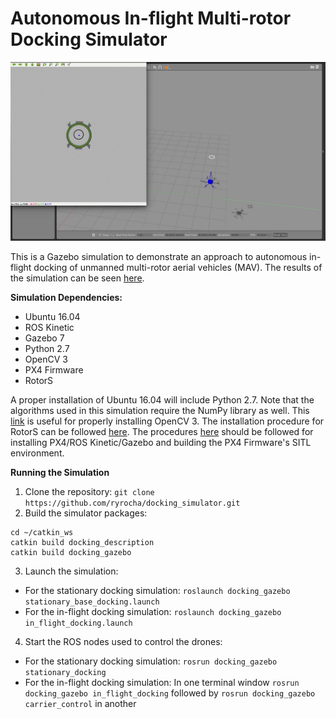 Autonomous In-flight Multi-rotor Docking Simulator
===============

![](sim_img.jpg)

This is a Gazebo simulation to demonstrate an approach to autonomous in-flight docking of unmanned multi-rotor aerial vehicles (MAV). The results of the simulation can be seen [here](https://youtu.be/kJOZesGr-7w).

**Simulation Dependencies:**

- Ubuntu 16.04
- ROS Kinetic
- Gazebo 7
- Python 2.7
- OpenCV 3
- PX4 Firmware
- RotorS

A proper installation of Ubuntu 16.04 will include Python 2.7. Note that the algorithms used in this simulation require the NumPy library as well. This [link](https://www.learnopencv.com/install-opencv3-on-ubuntu/) is useful for properly installing OpenCV 3. The installation procedure for RotorS can be followed [here](https://github.com/ethz-asl/rotors_simulator). The procedures [here](https://dev.px4.io/v1.8.2/en/setup/dev_env_linux.html) should be followed for installing PX4/ROS Kinetic/Gazebo and building the PX4 Firmware's SITL environment.

**Running the Simulation**
1. Clone the repository: `git clone https://github.com/ryrocha/docking_simulator.git`
2. Build the simulator packages:
```
cd ~/catkin_ws
catkin build docking_description
catkin build docking_gazebo
```
3. Launch the simulation: 
- For the stationary docking simulation: `roslaunch docking_gazebo stationary_base_docking.launch` 
- For the in-flight docking simulation: `roslaunch docking_gazebo in_flight_docking.launch` 
4. Start the ROS nodes used to control the drones:
- For the stationary docking simulation: `rosrun docking_gazebo stationary_docking`
- For the in-flight docking simulation: In one terminal window `rosrun docking_gazebo in_flight_docking` followed by `rosrun docking_gazebo carrier_control` in another

